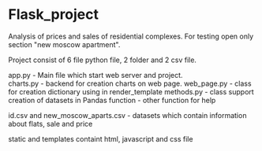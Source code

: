 # Flask_project
Analysis of prices and sales of residential complexes. For testing open only section "new moscow apartment".

Project consist of 6 file python file, 2 folder and 2 csv file.

app.py - Main file which start web server and project.   
charts.py - backend for creation charts on web page.
web_page.py - class for creation dictionary using in render_template
methods.py - class support creation of datasets in Pandas
function - other function for help

id.csv and new_moscow_aparts.csv - datasets which contain information about flats, sale and price

static and templates containt html, javascript and css file
